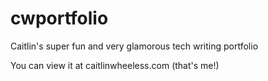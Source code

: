 # cwportfolio
Caitlin's super fun and very glamorous tech writing portfolio

You can view it at caitlinwheeless.com (that's me!)


